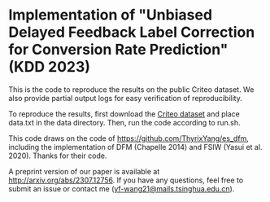 # Implementation of "Unbiased Delayed Feedback Label Correction for Conversion Rate Prediction" (KDD 2023)

This is the code to reproduce the results on the public Criteo dataset. We also provide partial output logs for easy verification of reproducibility.

To reproduce the results, first download the [Criteo dataset](https://drive.google.com/file/d/1x4KktfZtls9QjNdFYKCjTpfjM4tG2PcK/view?usp=sharing) and place data.txt in the data directory. Then, run the code according to run.sh. 

This code draws on the code of https://github.com/ThyrixYang/es_dfm, including the implementation of DFM (Chapelle 2014) and FSIW (Yasui et al. 2020). Thanks for their code.

A preprint version of our paper is available at http://arxiv.org/abs/2307.12756. If you have any questions, feel free to submit an issue or contact me (yf-wang21@mails.tsinghua.edu.cn).
